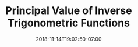 ---
title: 'Principal Value of Inverse Trigonometric Functions'
date: 2018-11-14T19:02:50-07:00
draft: false
weight: 9
extensions:
    - katex
---